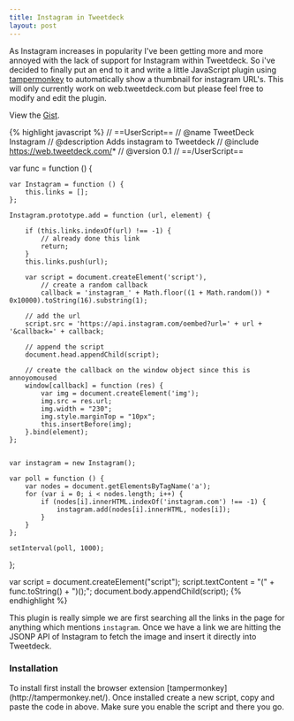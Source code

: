 ```yaml
--- 
title: Instagram in Tweetdeck
layout: post
---
```


As Instagram increases in popularity I've been getting more and more annoyed with the lack of support for Instagram within Tweetdeck. So i've decided to finally put an end to it and write a little JavaScript plugin using [tampermonkey](http://tampermonkey.net/) to automatically show a thumbnail for instagram URL's. This will only currently work on web.tweetdeck.com but please feel free to modify and edit the plugin.

View the [Gist](https://gist.github.com/dtsn/6866575).

{% highlight javascript %}
// ==UserScript==
// @name           TweetDeck Instagram
// @description    Adds instagram to Tweetdeck
// @include        https://web.tweetdeck.com/*
// @version        0.1
// ==/UserScript==

var func = function () {

	var Instagram = function () {
		this.links = [];
	};

	Instagram.prototype.add = function (url, element) {

		if (this.links.indexOf(url) !== -1) {
			// already done this link
			return;
		}
		this.links.push(url);

		var script = document.createElement('script'),
			// create a random callback
			callback = 'instagram_' + Math.floor((1 + Math.random()) * 0x10000).toString(16).substring(1);

		// add the url
		script.src = 'https://api.instagram.com/oembed?url=' + url + '&callback=' + callback;

		// append the script
		document.head.appendChild(script);

		// create the callback on the window object since this is annoyomoused 
		window[callback] = function (res) {
			var img = document.createElement('img');
			img.src = res.url;
			img.width = "230";
            img.style.marginTop = "10px";
			this.insertBefore(img);
		}.bind(element);
	};

	
	var instagram = new Instagram();

	var poll = function () {
		var nodes = document.getElementsByTagName('a');
		for (var i = 0; i < nodes.length; i++) {
			if (nodes[i].innerHTML.indexOf('instagram.com') !== -1) {
				instagram.add(nodes[i].innerHTML, nodes[i]);
			}
		}
	};

	setInterval(poll, 1000);
};

var script = document.createElement("script");
script.textContent = "(" + func.toString() + ")();";
document.body.appendChild(script);
{% endhighlight %}

This plugin is really simple we are first searching all the links in the page for anything which mentions `instagram`. Once we have a link we are hitting the JSONP API of Instagram to fetch the image and insert it directly into Tweetdeck.

<h3><span>Installation</span></h3>
To install first install the browser extension [tampermonkey](http://tampermonkey.net/). Once installed create a new script, copy and paste the code in above. Make sure you enable the script and there you go.
